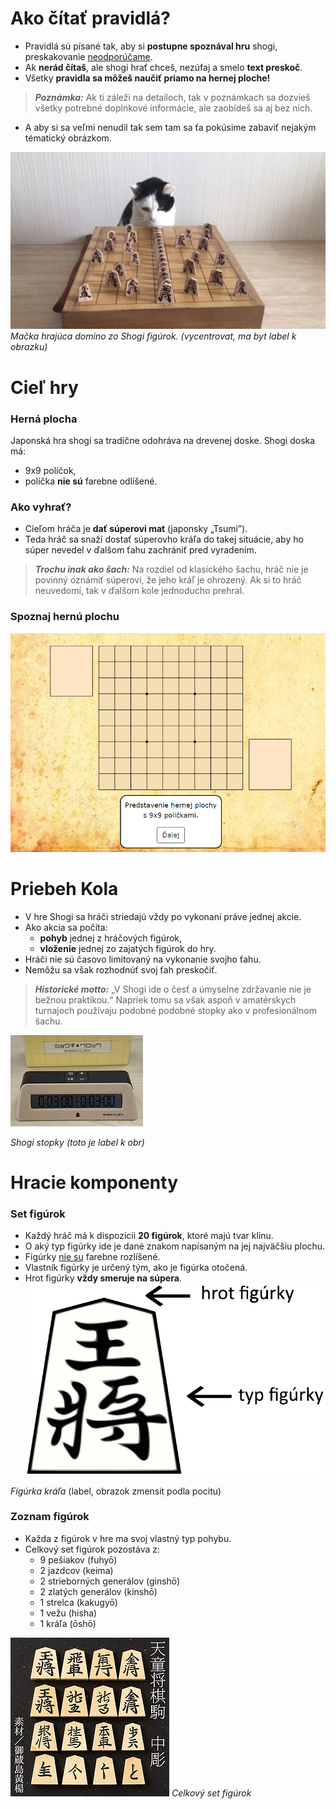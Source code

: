 # Ako čítať pravidlá?
- Pravidlá sú písané tak, aby si **postupne spoznával hru** shogi, preskakovanie <ins>neodporúčame</ins>.
- Ak **nerád čítaš**, ale shogi hrať chceš, nezúfaj a smelo **text preskoč**. 
- Všetky **pravidla sa môžeš naučiť priamo na hernej ploche!**
>**_Poznámka:_** Ak ti záleži na detailoch, tak v poznámkach sa dozvieš všetky potrebné doplnkové informácie, ale zaobídeš sa aj bez nich. 

- A aby si sa veľmi nenudil tak sem tam sa ťa pokúsime zabaviť nejakým tématický obrázkom.

![CAT](https://github.com/mihalova/Learn2Shogi/blob/master/pictures/tmp/cat.jpg)
*Mačka hrajúca domino zo Shogi figúrok. (vycentrovat, ma byt label k obrazku)*

# Cieľ hry
### Herná plocha
Japonská hra shogi sa tradične odohráva na drevenej doske. Shogi doska má:
- 9x9 políčok, 
- políčka **nie sú** farebne odlíšené.

### Ako vyhrať?
- Cieľom hráča je **dať súperovi mat** (japonsky „Tsumi”).
- Teda hráč sa snaží dostať súperovho kráľa do takej situácie, aby ho súper nevedel v ďalšom ťahu zachrániť pred vyradením.

 >**_Trochu inak ako šach:_** Na rozdiel od klasického šachu, hráč nie je povinný oznámiť súperovi, že jeho kráľ je ohrozený. Ak si to hráč neuvedomí, tak v ďalšom kole jednoducho prehral.
 
### Spoznaj hernú plochu

![HP](https://github.com/mihalova/Learn2Shogi/blob/master/pictures/tmp/r1.PNG)
# Priebeh Kola
* V hre Shogi sa hráči striedajú vždy po vykonaní práve jednej akcie.
* Ako akcia sa počíta:
  * **pohyb** jednej z hráčových figúrok,
  * **vloženie** jednej zo zajatých figúrok do hry.
* Hráči nie sú časovo limitovaný na vykonanie svojho ťahu.
* Nemôžu sa však rozhodnúť svoj ťah preskočiť.
>**_Historické motto:_** „V Shogi ide o česť a úmyselne zdržavanie nie je bežnou praktikou.“ Napriek tomu sa však aspoň v amatérskych turnajoch používaju podobné podobné stopky ako v profesionálnom šachu.

![Stopky](https://github.com/mihalova/Learn2Shogi/blob/master/pictures/rules/budik.png)

*Shogi stopky (toto je label k obr)*

# Hracie komponenty
### Set figúrok
- Každý hráč má k dispozícii **20 figúrok**, ktoré majú tvar klinu.
- O aký typ figúrky ide je dané znakom napísaným na jej najväčšiu plochu.
- Figúrky <ins>nie su</ins> farebne rozlíšené.
- Vlastník figúrky je určený tým, ako je figúrka otočená. 
- Hrot figúrky **vždy smeruje na súpera**.
![King](https://github.com/mihalova/Learn2Shogi/blob/master/pictures/king-rules.png)

*Figúrka kráľa* (label, obrazok zmensit podla pocitu)

### Zoznam figúrok
* Každa z figúrok v hre ma svoj vlastný typ pohybu.
* Celkový set figúrok pozostáva z:
  * 9 pešiakov (fuhyō)
  * 2 jazdcov (keima)
  * 2 strieborných generálov (ginshō)
  * 2 zlatých generálov (kinshō)
  * 1 strelca (kakugyō)
  * 1 vežu (hisha)
  * 1 kráľa (ōshō)
  
![prehlad](https://github.com/mihalova/Learn2Shogi/blob/master/pictures/rules/prehlad.png)
*Celkový set figúrok*
